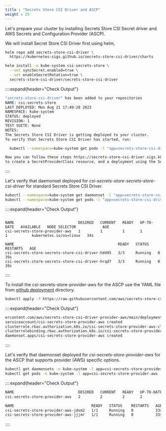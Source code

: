 ```yaml
---
title : "Secrets Store CSI Driver and ASCP"
weight : 25
---
```


Let's prepare your cluster by installing Secrets Store CSI Secret driver and AWS Secrets and Configuration Provider (ASCP). 

We will install Secret Store CSI Driver first using helm,

```bash
helm repo add secrets-store-csi-driver \
  https://kubernetes-sigs.github.io/secrets-store-csi-driver/charts

helm install -n kube-system csi-secrets-store \
  --set syncSecret.enabled=true \
  --set enableSecretRotation=true \
  secrets-store-csi-driver/secrets-store-csi-driver
```
::::expand{header="Check Output"}

```bash
"secrets-store-csi-driver" has been added to your repositories
NAME: csi-secrets-store
LAST DEPLOYED: Mon Aug 21 17:49:28 2023
NAMESPACE: kube-system
STATUS: deployed
REVISION: 1
TEST SUITE: None
NOTES:
The Secrets Store CSI Driver is getting deployed to your cluster.
To verify that Secrets Store CSI Driver has started, run:

  kubectl --namespace=kube-system get pods -l "app=secrets-store-csi-driver"

Now you can follow these steps https://secrets-store-csi-driver.sigs.k8s.io/getting-started/usage.html
to create a SecretProviderClass resource, and a deployment using the SecretProviderClass.

```

::::

Let's verify that daemonset deployed for *csi-secrets-store-secrets-store-csi-driver* for standard Secrets Store CSI Driver.

```bash
kubectl --namespace=kube-system get daemonset -l "app=secrets-store-csi-driver"
kubectl --namespace=kube-system get pods -l "app=secrets-store-csi-driver"
```

::::expand{header="Check Output"}

```text

NAME                             DESIRED   CURRENT   READY   UP-TO-DATE   AVAILABLE   NODE SELECTOR            AGE
csi-secrets-store-provider-aws   1         1         1       1            1           kubernetes.io/os=linux   34s

NAME                                               READY   STATUS    RESTARTS   AGE
csi-secrets-store-secrets-store-csi-driver-hd495   3/3     Running   0          39s
csi-secrets-store-secrets-store-csi-driver-hrqd7   3/3     Running   0          39s

```

::::

To install the csi-secrets-store-provider-aws for the ASCP use the YAML file from [github deployment](https://github.com/aws/secrets-store-csi-driver-provider-aws) directory.

```bash
kubectl apply -f https://raw.githubusercontent.com/aws/secrets-store-csi-driver-provider-aws/main/deployment/aws-provider-installer.yaml
```
::::expand{header="Check Output"}

```bash
ercontent.com/aws/secrets-store-csi-driver-provider-aws/main/deployment/aws-provider-installer.yaml
serviceaccount/csi-secrets-store-provider-aws created
clusterrole.rbac.authorization.k8s.io/csi-secrets-store-provider-aws-cluster-role created
clusterrolebinding.rbac.authorization.k8s.io/csi-secrets-store-provider-aws-cluster-rolebinding created
daemonset.apps/csi-secrets-store-provider-aws created
```
::::

Let's verify that daemonset deployed for *csi-secrets-store-provider-aws* for the ASCP that supports provider (AWS) specific options.

```bash
kubectl get daemonsets -n kube-system -l app=csi-secrets-store-provider-aws
kubectl get pods -n kube-system -l app=csi-secrets-store-provider-aws
```

::::expand{header="Check Output"}
```bash
NAME                             DESIRED   CURRENT   READY   UP-TO-DATE   AVAILABLE   NODE SELECTOR            AGE
csi-secrets-store-provider-aws   2         2         2       2            2           kubernetes.io/os=linux   29s

NAME                                   READY   STATUS    RESTARTS   AGE
csi-secrets-store-provider-aws-jdxm2   1/1     Running   0          33s
csi-secrets-store-provider-aws-jjjmr   1/1     Running   0          33s
```
::::
